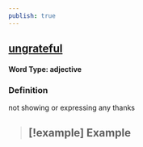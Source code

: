 ```yaml
---
publish: true
---
```

## [ungrateful](https://dictionary.cambridge.org/dictionary/english/ungrateful)

#### Word Type: adjective
### Definition
not showing or expressing any thanks

>[!example] Example
> - 
